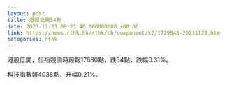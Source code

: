 ```yaml
---
layout: post
title: 港股低開54點
date: 2023-11-23 09:23:46.000000000 +08:00
link: https://news.rthk.hk/rthk/ch/component/k2/1729048-20231123.htm
categories: rthk
---
```


港股低開，恒指競價時段報17680點，跌54點，跌幅0.31%。

科技指數報4038點，升幅0.21%。
